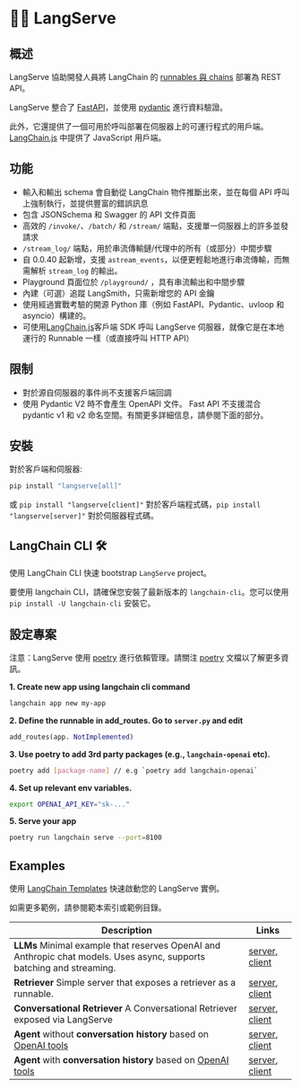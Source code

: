 # 🦜️🏓 LangServe

## 概述

LangServe 協助開發人員將 LangChain 的 [runnables 與 chains](https://python.langchain.com/docs/expression_language/) 部署為 REST API。

LangServe 整合了 [FastAPI](https://fastapi.tiangolo.com/)，並使用 [pydantic](https://docs.pydantic.dev/latest/) 進行資料驗證。

此外，它還提供了一個可用於呼叫部署在伺服器上的可運行程式的用戶端。 [LangChain.js](https://js.langchain.com/docs/ecosystem/langserve) 中提供了 JavaScript 用戶端。

## 功能

- 輸入和輸出 schema 會自動從 LangChain 物件推斷出來，並在每個 API 呼叫上強制執行，並提供豐富的錯誤訊息
- 包含 JSONSchema 和 Swagger 的 API 文件頁面
- 高效的 `/invoke/`、`/batch/` 和 `/stream/` 端點，支援單一伺服器上的許多並發請求
- `/stream_log/` 端點，用於串流傳輸鏈/代理中的所有（或部分）中間步驟
- 自 0.0.40 起新增，支援 `astream_events`，以便更輕鬆地進行串流傳輸，而無需解析 `stream_log` 的輸出。
- Playground 頁面位於 `/playground/` ，具有串流輸出和中間步驟
- 內建（可選）追蹤 LangSmith，只需新增您的 API 金鑰
- 使用經過實戰考驗的開源 Python 庫（例如 FastAPI、Pydantic、uvloop 和 asyncio）構建的。
- 可使用[LangChain.js](https://js.langchain.com/docs/ecosystem/langserve)客戶端 SDK 呼叫 LangServe 伺服器，就像它是在本地運行的 Runnable 一樣（或直接呼叫 HTTP API）

## 限制

- 對於源自伺服器的事件尚不支援客戶端回調
- 使用 Pydantic V2 時不會產生 OpenAPI 文件。 Fast API 不支援混合 pydantic v1 和 v2 命名空間。有關更多詳細信息，請參閱下面的部分。

## 安裝

對於客戶端和伺服器:

```bash
pip install "langserve[all]"
```

或 `pip install "langserve[client]"` 對於客戶端程式碼，`pip install "langserve[server]"` 對於伺服器程式碼。

## LangChain CLI 🛠️

使用 LangChain CLI 快速 bootstrap `LangServe` project。

要使用 langchain CLI，請確保您安裝了最新版本的 `langchain-cli`。您可以使用 `pip install -U langchain-cli` 安裝它。

## 設定專案

注意：LangServe 使用 [poetry](https://python-poetry.org/) 進行依賴管理。請關注 [poetry](https://python-poetry.org/) 文檔以了解更多資訊。

**1. Create new app using langchain cli command**

```bash
langchain app new my-app
```

**2. Define the runnable in add_routes. Go to `server.py` and edit**

```python
add_routes(app. NotImplemented)
```

**3. Use poetry to add 3rd party packages (e.g., `langchain-openai` etc).**

```bash
poetry add [package-name] // e.g `poetry add langchain-openai`
```

**4. Set up relevant env variables.**

```bash
export OPENAI_API_KEY="sk-..."
```

**5. Serve your app**

```bash
poetry run langchain serve --port=8100
```

## Examples

使用 [LangChain Templates](https://github.com/langchain-ai/langchain/blob/master/templates/README.md) 快速啟動您的 LangServe 實例。

如需更多範例，請參閱範本索引或範例目錄。

|Description	|Links|
|---------------|-----|
|**LLMs** Minimal example that reserves OpenAI and Anthropic chat models. Uses async, supports batching and streaming.|[server](https://github.com/langchain-ai/langserve/tree/main/examples/llm/server.py), [client](https://github.com/langchain-ai/langserve/blob/main/examples/llm/client.ipynb)|
|**Retriever** Simple server that exposes a retriever as a runnable.|[server](https://github.com/langchain-ai/langserve/tree/main/examples/retrieval/server.py), [client](https://github.com/langchain-ai/langserve/tree/main/examples/retrieval/client.ipynb)|
|**Conversational Retriever** A Conversational Retriever exposed via LangServe|[server](https://github.com/langchain-ai/langserve/tree/main/examples/conversational_retrieval_chain/server.py), [client](https://github.com/langchain-ai/langserve/tree/main/examples/conversational_retrieval_chain/client.ipynb)|
|**Agent** without **conversation history** based on [OpenAI tools](https://python.langchain.com/docs/modules/agents/agent_types/openai_functions_agent)|[server](https://github.com/langchain-ai/langserve/tree/main/examples/agent/server.py), [client](https://github.com/langchain-ai/langserve/tree/main/examples/agent/client.ipynb)|
|**Agent** with **conversation history** based on [OpenAI tools](https://python.langchain.com/docs/modules/agents/agent_types/openai_functions_agent)|[server](https://github.com/langchain-ai/langserve/blob/main/examples/agent_with_history/server.py), [client](https://github.com/langchain-ai/langserve/blob/main/examples/agent_with_history/client.ipynb)|






